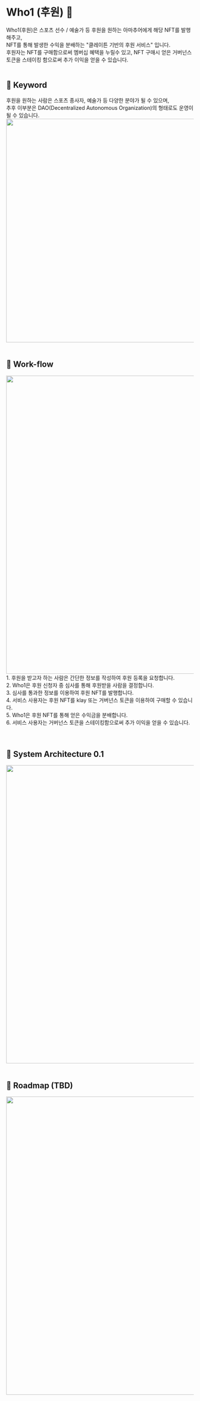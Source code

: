 # Who1 (후원) 🎉
Who1(후원)은 스포츠 선수 / 예술가 등 후원을 원하는 아마추어에게 해당 NFT를 발행해주고,<br>
NFT를 통해 발생한 수익을 분배하는 "클레이튼 기반의 후원 서비스" 입니다.<br>
후원자는 NFT를 구매함으로써 멤버십 혜택을 누릴수 있고, NFT 구매시 얻은 거버넌스 토큰을 스테이킹 함으로써 추가 이익을 얻을 수 있습니다.<br><br>

## 🧐 Keyword
후원을 원하는 사람은 스포츠 종사자, 예술가 등 다양한 분야가 될 수 있으며, <br>
추후 이부분은 DAO(Decentralized Autonomous Organization)의 형태로도 운영이 될 수 있습니다.<br>
<img src="https://user-images.githubusercontent.com/304667/155274180-1489f242-a645-4b00-b485-15aa5aa68237.png" width=600px>
<br><br>

## 👐 Work-flow
<img src="https://user-images.githubusercontent.com/304667/155274966-0ca30b36-69cf-42f3-ab4f-6a410f2bd85b.png" width=800px>
1. 후원을 받고자 하는 사람은 간단한 정보를 작성하여 후원 등록을 요청합니다.<br>
2. Who1은 후원 신청자 중 심사를 통해 후원받을 사람을 결정합니다.<br>
3. 심사를 통과한 정보를 이용하여 후원 NFT를 발행합니다.<br>
4. 서비스 사용자는 후원 NFT를 klay 또는 거버넌스 토큰을 이용하여 구매할 수 있습니다.<br>
5. Who1은 후원 NFT를 통해 얻은 수익금을 분배합니다.<br>
6. 서비스 사용자는 거버넌스 토큰을 스테이킹함으로써 추가 이익을 얻을 수 있습니다.<br>
<br><br>

## 🤫 System Architecture 0.1
<img src="https://user-images.githubusercontent.com/304667/155275166-cc569876-6ef6-482f-b8a8-1bcfd1301c7c.png" width=800px>
<br><br>

## 🙏 Roadmap (TBD)
<img src="https://user-images.githubusercontent.com/304667/155278951-75d7a7aa-e7d1-4b54-9b34-b44b627e6976.png" width=800px>



